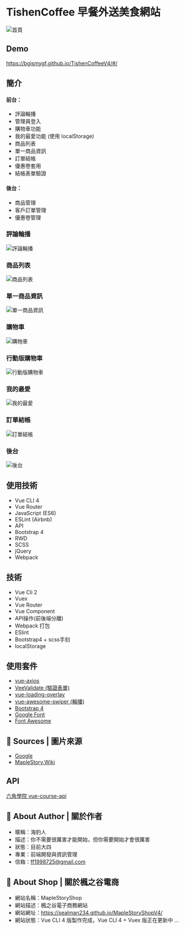 # TishenCoffee 早餐外送美食網站

![首頁](https://i.postimg.cc/zv7qzXvF/1.jpg)

## Demo

https://bgismygf.github.io/TishenCoffeeV4/#/

## 簡介

#### 前台：
* 評論輪播
* 管理員登入
* 購物車功能
* 我的最愛功能 (使用 localStorage)
* 商品列表
* 單一商品資訊
* 訂單結帳
* 優惠卷套用
* 結帳表單驗證

#### 後台：
* 商品管理
* 客戶訂單管理
* 優惠卷管理

### 評論輪播

![評論輪播](https://i.postimg.cc/qv2RC0Ny/9-a.jpg)


### 商品列表

![商品列表](https://i.postimg.cc/8kbxcYkc/2.jpg)

### 單一商品資訊

![單一商品資訊](https://i.postimg.cc/nrVRqHVz/3-product-more.jpg)

### 購物車

![購物車](https://i.postimg.cc/KvHqgS6G/7-cart.jpg)

### 行動版購物車

![行動版購物車](https://i.postimg.cc/rstdn4wY/8-fl.jpg)

### 我的最愛

![我的最愛](https://i.postimg.cc/rF3jwG4z/6-f.jpg)

### 訂單結帳

![訂單結帳](https://i.postimg.cc/fL23zNLX/4.jpg)

### 後台

![後台](https://i.postimg.cc/HLhX6dtn/5.jpg)

## 使用技術

- Vue CLI 4
- Vue Router
- JavaScript (ES6)
- ESLint (Airbnb)
- API
- Bootstrap 4
- RWD
- SCSS
- jQuery
- Webpack

## 技術
* Vue Cli 2
* Vuex
* Vue Router
* Vue Component
* API操作(前後端分離)
* Webpack 打包
* ESlint
* Bootstrap4 + scss手刻
* localStorage

## 使用套件

* [vue-axios](https://github.com/imcvampire/vue-axios)
* [VeeValidate (驗證表單)](https://github.com/baianat/vee-validate)
* [vue-loading-overlay](https://github.com/ankurk91/vue-loading-overlay)
* [vue-awesome-swiper (輪播)](https://github.com/surmon-china/vue-awesome-swiper)
* [Bootstrap 4](https://bootstrap.hexschool.com/)
* [Google Font](https://fonts.google.com/)
* [Font Awesome ](https://fontawesome.com/)

## :art: Sources | 圖片來源

- [Google](https://www.google.com/)
- [MapleStory.Wiki](https://maplestory.wiki/)

## API

[六角學院 vue-course-api](https://github.com/hexschool/vue-course-api-wiki/wiki)

## :hamburger: About Author | 關於作者

- 暱稱：海豹人
- 描述：你不需要很厲害才能開始，但你需要開始才會很厲害
- 狀態：目前大四
- 專業：前端開發與資訊管理
- 信箱：[ff1998725@gmail.com](mailto:ff1998725@gmail.com)

## :maple_leaf: About Shop | 關於楓之谷電商

- 網站名稱：MapleStoryShop
- 網站描述：楓之谷電子商務網站
- 網站網址：<https://sealman234.github.io/MapleStoryShopV4/>
- 網站狀態：Vue CLI 4 版製作完成，Vue CLI 4 + Vuex 版正在更新中 ...
